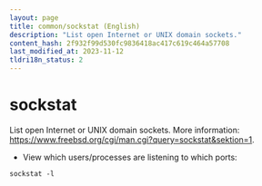 ```yaml
---
layout: page
title: common/sockstat (English)
description: "List open Internet or UNIX domain sockets."
content_hash: 2f932f99d530fc9836418ac417c619c464a57708
last_modified_at: 2023-11-12
tldri18n_status: 2
---
```

# sockstat

List open Internet or UNIX domain sockets.
More information: <https://www.freebsd.org/cgi/man.cgi?query=sockstat&sektion=1>.

- View which users/processes are listening to which ports:

`sockstat -l`

